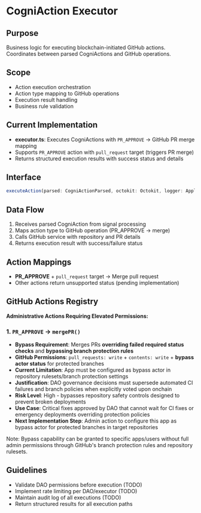 # CogniAction Executor

## Purpose
Business logic for executing blockchain-initiated GitHub actions. Coordinates between parsed CogniActions and GitHub operations.

## Scope
- Action execution orchestration
- Action type mapping to GitHub operations
- Execution result handling
- Business rule validation

## Current Implementation
- **executor.ts**: Executes CogniActions with `PR_APPROVE` → GitHub PR merge mapping
- Supports `PR_APPROVE` action with `pull_request` target (triggers PR merge)
- Returns structured execution results with success status and details

## Interface
```typescript
executeAction(parsed: CogniActionParsed, octokit: Octokit, logger: Application['log'])
```

## Data Flow
1. Receives parsed CogniAction from signal processing
2. Maps action type to GitHub operation (PR_APPROVE → merge)
3. Calls GitHub service with repository and PR details
4. Returns execution result with success/failure status

## Action Mappings
- **PR_APPROVE** + `pull_request` target → Merge pull request
- Other actions return unsupported status (pending implementation)

## GitHub Actions Registry
**Administrative Actions Requiring Elevated Permissions:**

### 1. `PR_APPROVE` → `mergePR()`
- **Bypass Requirement**: Merges PRs **overriding failed required status checks** and **bypassing branch protection rules**
- **GitHub Permissions**: `pull_requests: write` + `contents: write` + **bypass actor status** for protected branches
- **Current Limitation**: App must be configured as bypass actor in repository rulesets/branch protection settings
- **Justification**: DAO governance decisions must supersede automated CI failures and branch policies when explicitly voted upon onchain
- **Risk Level**: High - bypasses repository safety controls designed to prevent broken deployments
- **Use Case**: Critical fixes approved by DAO that cannot wait for CI fixes or emergency deployments overriding protection policies
- **Next Implementation Step**: Admin action to configure this app as bypass actor for protected branches in target repositories

Note: Bypass capability can be granted to specific apps/users without full admin permissions through GitHub's branch protection rules and repository rulesets.

## Guidelines
- Validate DAO permissions before execution (TODO)
- Implement rate limiting per DAO/executor (TODO)
- Maintain audit log of all executions (TODO)
- Return structured results for all execution paths